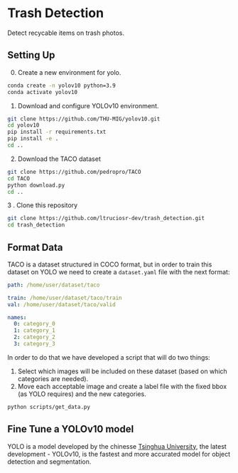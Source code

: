 # Trash Detection

Detect recycable items on trash photos.

## Setting Up

0. Create a new environment for yolo.

```bash
conda create -n yolov10 python=3.9
conda activate yolov10
```

1. Download and configure YOLOv10 environment.

```bash
git clone https://github.com/THU-MIG/yolov10.git
cd yolov10
pip install -r requirements.txt
pip install -e .
cd ..
```

2. Download the TACO dataset

```bash
git clone https://github.com/pedropro/TACO
cd TACO
python download.py
cd ..
```

3 . Clone this repository

```bash
git clone https://github.com/ltruciosr-dev/trash_detection.git
cd trash_detection
```

## Format Data

TACO is a dataset structured in COCO format, but in order to train this dataset on YOLO we need to create a `dataset.yaml` file with the next format:

```yaml
path: /home/user/dataset/taco

train: /home/user/dataset/taco/train
val: /home/user/dataset/taco/valid

names: 
  0: category_0
  1: category_1
  2: category_2
  3: category_3
```

In order to do that we have developed a script that will do two things:

1. Select which images will be included on these dataset (based on which categories are needed).
2. Move each acceptable image and create a label file with the fixed bbox (as YOLO requires) and the new categories.

```bash
python scripts/get_data.py
```

## Fine Tune a YOLOv10 model

YOLO is a model developed by the chinesse [Tsinghua University](https://www.tsinghua.edu.cn/en/), the latest development - YOLOv10, is the fastest and more accurated model for object detection and segmentation.

